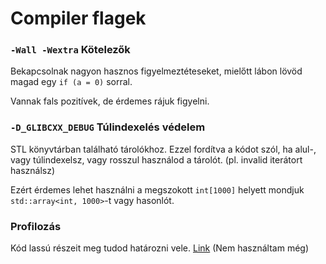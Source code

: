 # Compiler flagek

### `-Wall -Wextra` Kötelezők

Bekapcsolnak nagyon hasznos figyelmeztéteseket, mielőtt lábon lövöd magad egy `if (a = 0)` sorral.

Vannak fals pozitívek, de érdemes rájuk figyelni.

### `-D_GLIBCXX_DEBUG` Túlindexelés védelem

STL könyvtárban található tárolókhoz. Ezzel fordítva a kódot szól, ha alul-, vagy túlindexelsz, vagy rosszul használod a tárolót. (pl. invalid iterátort használsz)

Ezért érdemes lehet használni a megszokott `int[1000]` helyett mondjuk `std::array<int, 1000>`-t vagy hasonlót.

### Profilozás

Kód lassú részeit meg tudod határozni vele. [Link](https://www.thegeekstuff.com/2012/08/gprof-tutorial)
(Nem használtam még)
